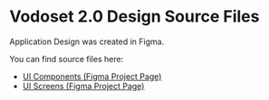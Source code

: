 
# Vodoset 2.0 Design Source Files

Application Design was created in Figma.

You can find source files here:
- [UI Components (Figma Project Page)][ui_components_link]
- [UI Screens (Figma Project Page)][ui_screens_link]


[ui_components_link]: https://www.figma.com/file/fEVQId3qezmgaxjNChDVSM/Vodoset-2.0?node-id=0%3A1
[ui_screens_link]: https://www.figma.com/file/fEVQId3qezmgaxjNChDVSM/Vodoset-2.0?node-id=11%3A12